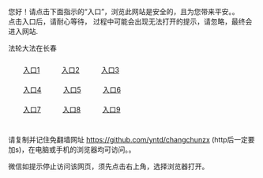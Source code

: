 您好！请点击下面指示的“入口”，浏览此网站是安全的，且为您带来平安。。 <br/>
点击入口后，请耐心等待， 过程中可能会出现无法打开的提示，请忽略，最终会进入网站. </br>

法轮大法在长春<br/>
<div style="padding:10px"><a style="margin:20px" target="_blank" href="https://d1douah6ygewl7.cloudfront.net/2Qpsp?rbefbj" id="ccLink1" rel="nofollow">入口1</a> <a target="_blank" style="margin:20px" href="https://d2zzzl9umcrqwh.cloudfront.net/2Qpsp?jldxxduo" id="ccLink2" rel="nofollow">入口2</a> <a style="margin:20px" target="_blank" href="https://d1qjdqqmbozjpp.cloudfront.net/2Qpsp?cbngpvfj" id="ccLink3" rel="nofollow">入口3</a></div>

<div style="padding:10px" ><a style="margin:20px" target="_blank" href="https://d1douah6ygewl7.cloudfront.net/2Qpsp?rbefbj" id="ccLink4" rel="nofollow">入口4</a> <a style="margin:20px" href="https://d2zzzl9umcrqwh.cloudfront.net/2Qpsp?jldxxduo" target="_blank" id="ccLink5" rel="nofollow">入口5</a> <a style="margin:20px" href="https://d1qjdqqmbozjpp.cloudfront.net/2Qpsp?cbngpvfj" target="_blank" id="ccLink6" rel="nofollow">入口6</a></div>

<div style="padding:10px"><a style="margin:20px" target="_blank" href="https://d1douah6ygewl7.cloudfront.net/2Qpsp?rbefbj" id="ccLink7" rel="nofollow">入口7</a> <a style="margin:20px" href="https://d2zzzl9umcrqwh.cloudfront.net/2Qpsp?jldxxduo" target="_blank" id="ccLink8" rel="nofollow">入口8</a> <a style="margin:20px" target="_blank" href="https://d1qjdqqmbozjpp.cloudfront.net/2Qpsp?cbngpvfj" id="ccLink9" rel="nofollow">入口9</a></div>

<br/>



请复制并记住免翻墙网址 https://github.com/yntd/changchunzx (http后一定要加s)，在电脑或手机的浏览器均可访问。。<br/>

微信如提示停止访问该网页，须先点击右上角，选择浏览器打开。
